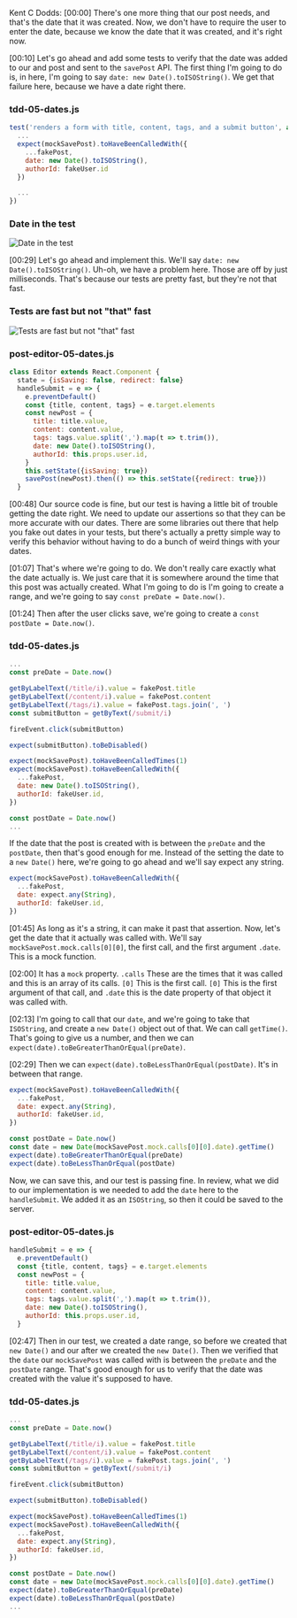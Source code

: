 Kent C Dodds: [00:00] There's one more thing that our post needs, and that's the date that it was created. Now, we don't have to require the user to enter the date, because we know the date that it was created, and it's right now.

[00:10] Let's go ahead and add some tests to verify that the date was added to our and post and sent to the `savePost` API. The first thing I'm going to do is, in here, I'm going to say `date: new Date().toISOString()`. We get that failure here, because we have a date right there.

### tdd-05-dates.js
```jsx
test('renders a form with title, content, tags, and a submit button', async () => {
  ...
  expect(mockSavePost).toHaveBeenCalledWith({
    ...fakePost,
    date: new Date().toISOString(),
    authorId: fakeUser.id
  })

  ...
})
```

### Date in the test
![Date in the test](http://res.cloudinary.com/dg3gyk0gu/image/upload/v1543908471/transcript-images/egghead-test-drive-assertions-with-dates-in-react-a-date-is-there.png)

[00:29] Let's go ahead and implement this. We'll say `date: new Date().toISOString()`. Uh-oh, we have a problem here. Those are off by just milliseconds. That's because our tests are pretty fast, but they're not that fast.

### Tests are fast but not "that" fast
![Tests are fast but not "that" fast](http://res.cloudinary.com/dg3gyk0gu/image/upload/v1543908474/transcript-images/egghead-test-drive-assertions-with-dates-in-react-test-are-not-fast-enough.png)

### post-editor-05-dates.js
```jsx
class Editor extends React.Component {
  state = {isSaving: false, redirect: false}
  handleSubmit = e => {
    e.preventDefault()
    const {title, content, tags} = e.target.elements
    const newPost = {
      title: title.value,
      content: content.value,
      tags: tags.value.split(',').map(t => t.trim()),
      date: new Date().toISOString(),
      authorId: this.props.user.id,
    }
    this.setState({isSaving: true})
    savePost(newPost).then(() => this.setState({redirect: true}))
  }
```

[00:48] Our source code is fine, but our test is having a little bit of trouble getting the date right. We need to update our assertions so that they can be more accurate with our dates. There are some libraries out there that help you fake out dates in your tests, but there's actually a pretty simple way to verify this behavior without having to do a bunch of weird things with your dates.

[01:07] That's where we're going to do. We don't really care exactly what the date actually is. We just care that it is somewhere around the time that this post was actually created. What I'm going to do is I'm going to create a range, and we're going to say `const preDate = Date.now()`.

[01:24] Then after the user clicks save, we're going to create a `const postDate = Date.now()`.

### tdd-05-dates.js
```jsx
...
const preDate = Date.now()

getByLabelText(/title/i).value = fakePost.title
getByLabelText(/content/i).value = fakePost.content
getByLabelText(/tags/i).value = fakePost.tags.join(', ')
const submitButton = getByText(/submit/i)

fireEvent.click(submitButton)

expect(submitButton).toBeDisabled()

expect(mockSavePost).toHaveBeenCalledTimes(1)
expect(mockSavePost).toHaveBeenCalledWith({
  ...fakePost,
  date: new Date().toISOString(),
  authorId: fakeUser.id,
})

const postDate = Date.now()
...
```

If the date that the post is created with is between the `preDate` and the `postDate`, then that's good enough for me. Instead of the setting the date to a `new Date()` here, we're going to go ahead and we'll say expect any string.

```jsx
expect(mockSavePost).toHaveBeenCalledWith({
  ...fakePost,
  date: expect.any(String),
  authorId: fakeUser.id,
})
```

[01:45] As long as it's a string, it can make it past that assertion. Now, let's get the date that it actually was called with. We'll say `mockSavePost.mock.calls[0][0]`, the first call, and the first argument `.date`. This is a mock function.

[02:00] It has a `mock` property. `.calls` These are the times that it was called and this is an array of its calls. `[0]` This is the first call. `[0]` This is the first argument of that call, and `.date` this is the date property of that object it was called with.

[02:13] I'm going to call that our `date`, and we're going to take that `ISOString`, and create a `new Date()` object out of that. We can call `getTime()`. That's going to give us a number, and then we can `expect(date).toBeGreaterThanOrEqual(preDate)`.

[02:29] Then we can `expect(date).toBeLessThanOrEqual(postDate)`. It's in between that range.

```jsx
expect(mockSavePost).toHaveBeenCalledWith({
  ...fakePost,
  date: expect.any(String),
  authorId: fakeUser.id,
})

const postDate = Date.now()
const date = new Date(mockSavePost.mock.calls[0][0].date).getTime()
expect(date).toBeGreaterThanOrEqual(preDate)
expect(date).toBeLessThanOrEqual(postDate)
```

Now, we can save this, and our test is passing fine. In review, what we did to our implementation is we needed to add the `date` here to the `handleSubmit`. We added it as an `ISOString`, so then it could be saved to the server.

### post-editor-05-dates.js
```jsx
handleSubmit = e => {
  e.preventDefault()
  const {title, content, tags} = e.target.elements
  const newPost = {
    title: title.value,
    content: content.value,
    tags: tags.value.split(',').map(t => t.trim()),
    date: new Date().toISOString(),
    authorId: this.props.user.id,
  }
```


[02:47] Then in our test, we created a date range, so before we created that `new Date()` and our after we created the `new Date()`. Then we verified that the `date` our `mockSavePost` was called with is between the `preDate` and the `postDate` range. That's good enough for us to verify that the date was created with the value it's supposed to have.

### tdd-05-dates.js
```jsx
...
const preDate = Date.now()

getByLabelText(/title/i).value = fakePost.title
getByLabelText(/content/i).value = fakePost.content
getByLabelText(/tags/i).value = fakePost.tags.join(', ')
const submitButton = getByText(/submit/i)

fireEvent.click(submitButton)

expect(submitButton).toBeDisabled()

expect(mockSavePost).toHaveBeenCalledTimes(1)
expect(mockSavePost).toHaveBeenCalledWith({
  ...fakePost,
  date: expect.any(String),
  authorId: fakeUser.id,
})

const postDate = Date.now()
const date = new Date(mockSavePost.mock.calls[0][0].date).getTime()
expect(date).toBeGreaterThanOrEqual(preDate)
expect(date).toBeLessThanOrEqual(postDate)
...
```